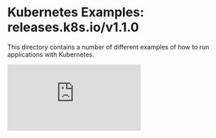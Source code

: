 <!-- BEGIN MUNGE: UNVERSIONED_WARNING -->


<!-- END MUNGE: UNVERSIONED_WARNING -->

# Kubernetes Examples: releases.k8s.io/v1.1.0

This directory contains a number of different examples of how to run
applications with Kubernetes.




<!-- BEGIN MUNGE: IS_VERSIONED -->
<!-- TAG IS_VERSIONED -->
<!-- END MUNGE: IS_VERSIONED -->


<!-- BEGIN MUNGE: GENERATED_ANALYTICS -->
[![Analytics](https://kubernetes-site.appspot.com/UA-36037335-10/GitHub/examples/README.md?pixel)]()
<!-- END MUNGE: GENERATED_ANALYTICS -->
